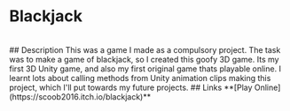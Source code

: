 # Blackjack
<br />
## Description
This was a game I made as a compulsory project. The task was to make a game of blackjack, so I created this goofy 3D game. Its my first 3D Unity game, and also my first original game thats playable online. I learnt lots about calling methods from Unity animation clips making this project, which I'll put towards my future projects.
## Links
**[Play Online](https://scoob2016.itch.io/blackjack)**
